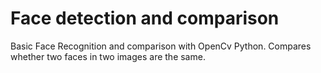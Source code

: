 # Face detection and comparison
 Basic Face Recognition and comparison with OpenCv Python. 
 Compares whether two faces in two images are the same.
